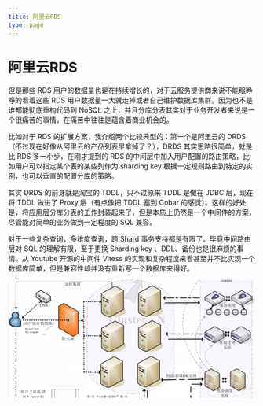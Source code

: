 ```yaml
---
title: 阿里云RDS
type: page
---
```


# 阿里云RDS

但是那些 RDS 用户的数据量也是在持续增长的，对于云服务提供商来说不能眼睁睁的看着这些 RDS 用户数据量一大就走掉或者自己维护数据库集群。因为也不是谁都能彻底重构代码到 NoSQL 之上，并且分库分表其实对于业务开发者来说是一个很痛苦的事情，在痛苦中往往是蕴含着商业机会的。

比如对于 RDS 的扩展方案，我介绍两个比较典型的：第一个是阿里云的 DRDS （不过现在好像从阿里云的产品列表里拿掉了？），DRDS 其实思路很简单，就是比 RDS 多一小步，在刚才提到的 RDS 的中间层中加入用户配置的路由策略，比如用户可以指定某个表的某些列作为 sharding key 根据一定规则路由到特定的实例，也可以垂直的配置分库的策略。

其实 DRDS 的前身就是淘宝的 TDDL，只不过原来 TDDL 是做在 JDBC 层，现在将 TDDL 做进了 Proxy 层（有点像把 TDDL 塞到 Cobar 的感觉）。这样的好处是，将应用层分库分表的工作封装起来了，但是本质上仍然是一个中间件的方案，尽管能对简单的业务做到一定程度的 SQL 兼容。

对于一些复杂查询，多维度查询，跨 Shard 事务支持都是有限了。毕竟中间路由层对 SQL 的理解有限，至于更换 Sharding key 、DDL、备份也是很麻烦的事情。从 Youtube 开源的中间件 Vitess 的实现和复杂程度来看甚至并不比实现一个数据库简单，但是兼容性却并没有重新写一个数据库来得好。

![](/images/14871603551926.png)
